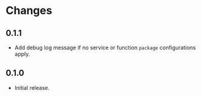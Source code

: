 Changes
=======

## 0.1.1

* Add debug log message if no service or function `package` configurations apply.

## 0.1.0

* Initial release.
